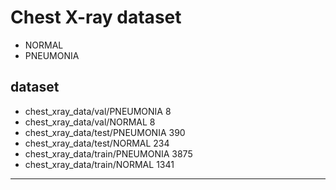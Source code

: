 # Chest X-ray dataset
- NORMAL
- PNEUMONIA

## dataset
- chest_xray_data/val/PNEUMONIA 8
- chest_xray_data/val/NORMAL 8
- chest_xray_data/test/PNEUMONIA 390
- chest_xray_data/test/NORMAL 234
- chest_xray_data/train/PNEUMONIA 3875
- chest_xray_data/train/NORMAL 1341

---
